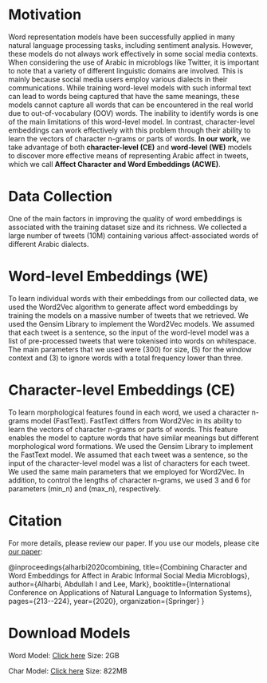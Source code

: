 # Motivation
Word representation models have been successfully applied in many natural language processing tasks, including sentiment analysis. However, these models do not always work effectively in some social media contexts. When considering the use of Arabic in microblogs like Twitter, it is important to note that a variety of different linguistic domains are involved. This is mainly because social media users employ various dialects in their communications. While training word-level models with such informal text can lead to words being captured that have the same meanings, these models cannot capture all words that can be encountered in the real world due to out-of-vocabulary (OOV) words. The inability to identify words is one of the main limitations of this word-level model. In contrast, character-level embeddings can work effectively with this problem through their ability to learn the vectors of character n-grams or parts of words.
**In our work,** we take advantage of both **character-level (CE)** and **word-level (WE)** models to discover more effective means of representing Arabic affect in tweets, which we call **Affect Character and Word Embeddings (ACWE)**.

# Data Collection
One of the main factors in improving the quality of word embeddings is associated with the training dataset size and its richness. We collected a large number of tweets (10M) containing various affect-associated words of different Arabic dialects.

# Word-level Embeddings (WE)
To learn individual words with their embeddings from our collected data, we used the Word2Vec algorithm  to generate affect word embeddings by training the models on a massive number of tweets that we retrieved. We used the Gensim Library to implement the Word2Vec models. We assumed that each tweet is a sentence, so the input of the word-level model was a list of pre-processed tweets that were tokenised into words on whitespace. The main parameters that we used were (300) for size, (5) for the window context and (3) to ignore words with a total frequency lower than three.

# Character-level Embeddings (CE)
To learn morphological features found in each word, we used a character n-grams model (FastText). FastText differs from Word2Vec in its ability to learn the vectors of character n-grams or parts of words. This feature enables the model to capture words that have similar meanings but different morphological word formations. We used the Gensim Library to implement the FastText model. We assumed that each tweet was a sentence, so the input of the character-level model was a list of characters for each tweet. We used the same main parameters that we employed for Word2Vec. In addition, to control the lengths of character n-grams, we used 3 and 6 for parameters (min\_n) and (max\_n), respectively.

# Citation
For more details, please review our paper. If you use our models, please cite [our paper](https://link.springer.com/chapter/10.1007/978-3-030-51310-8_20):

@inproceedings{alharbi2020combining,
  title={Combining Character and Word Embeddings for Affect in Arabic Informal Social Media Microblogs},
  author={Alharbi, Abdullah I and Lee, Mark},
  booktitle={International Conference on Applications of Natural Language to Information Systems},
  pages={213--224},
  year={2020},
  organization={Springer}
  }

# Download Models
Word Model: [Click here](https://dl.orangedox.com/XXCr6SYm9eGeqtFHb3) Size: 2GB

Char Model: [Click here](https://dl.orangedox.com/AcFYHa27ijympcpJ0E) Size: 822MB

